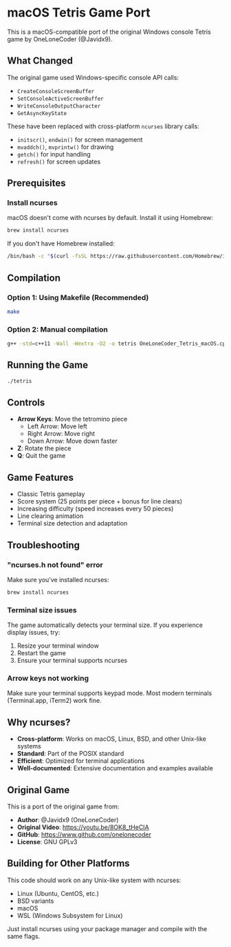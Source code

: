 # macOS Tetris Game Port

This is a macOS-compatible port of the original Windows console Tetris game by OneLoneCoder (@Javidx9).

## What Changed

The original game used Windows-specific console API calls:
- `CreateConsoleScreenBuffer`
- `SetConsoleActiveScreenBuffer` 
- `WriteConsoleOutputCharacter`
- `GetAsyncKeyState`

These have been replaced with cross-platform `ncurses` library calls:
- `initscr()`, `endwin()` for screen management
- `mvaddch()`, `mvprintw()` for drawing
- `getch()` for input handling
- `refresh()` for screen updates

## Prerequisites

### Install ncurses
macOS doesn't come with ncurses by default. Install it using Homebrew:

```bash
brew install ncurses
```

If you don't have Homebrew installed:
```bash
/bin/bash -c "$(curl -fsSL https://raw.githubusercontent.com/Homebrew/install/HEAD/install.sh)"
```

## Compilation

### Option 1: Using Makefile (Recommended)
```bash
make
```

### Option 2: Manual compilation
```bash
g++ -std=c++11 -Wall -Wextra -O2 -o tetris OneLoneCoder_Tetris_macOS.cpp -lncurses
```

## Running the Game

```bash
./tetris
```

## Controls

- **Arrow Keys**: Move the tetromino piece
  - Left Arrow: Move left
  - Right Arrow: Move right  
  - Down Arrow: Move down faster
- **Z**: Rotate the piece
- **Q**: Quit the game

## Game Features

- Classic Tetris gameplay
- Score system (25 points per piece + bonus for line clears)
- Increasing difficulty (speed increases every 50 pieces)
- Line clearing animation
- Terminal size detection and adaptation

## Troubleshooting

### "ncurses.h not found" error
Make sure you've installed ncurses:
```bash
brew install ncurses
```

### Terminal size issues
The game automatically detects your terminal size. If you experience display issues, try:
1. Resize your terminal window
2. Restart the game
3. Ensure your terminal supports ncurses

### Arrow keys not working
Make sure your terminal supports keypad mode. Most modern terminals (Terminal.app, iTerm2) work fine.

## Why ncurses?

- **Cross-platform**: Works on macOS, Linux, BSD, and other Unix-like systems
- **Standard**: Part of the POSIX standard
- **Efficient**: Optimized for terminal applications
- **Well-documented**: Extensive documentation and examples available

## Original Game

This is a port of the original game from:
- **Author**: @Javidx9 (OneLoneCoder)
- **Original Video**: https://youtu.be/8OK8_tHeCIA
- **GitHub**: https://www.github.com/onelonecoder
- **License**: GNU GPLv3

## Building for Other Platforms

This code should work on any Unix-like system with ncurses:
- Linux (Ubuntu, CentOS, etc.)
- BSD variants
- macOS
- WSL (Windows Subsystem for Linux)

Just install ncurses using your package manager and compile with the same flags.
